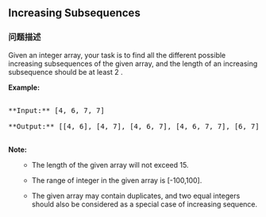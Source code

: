 ## Increasing Subsequences  
### 问题描述

Given an integer array, your task is to find all the different possible increasing subsequences of the given array, and the length of an increasing subsequence should be at least 2 .


**Example:**<br />
<pre>
**Input:** [4, 6, 7, 7]
**Output:** [[4, 6], [4, 7], [4, 6, 7], [4, 6, 7, 7], [6, 7], [6, 7, 7], [7,7], [4,7,7]]
</pre>


**Note:**<br>
<ol>
- The length of the given array will not exceed 15.
- The range of integer in the given array is [-100,100].
- The given array may contain duplicates, and two equal integers should also be considered as a special case of increasing sequence.
</ol>

